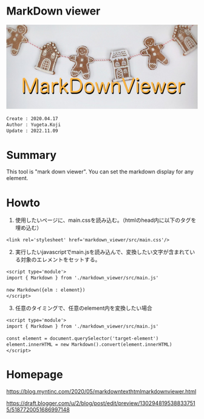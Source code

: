 MarkDown viewer
===

![title-banner](docs/markdown_viewer.jpg)

```
Create : 2020.04.17
Author : Yugeta.Koji
Update : 2022.11.09
```

# Summary
This tool is "mark down viewer".
You can set the markdown display for any element.

# Howto

1. 使用したいページに、main.cssを読み込む。（htmlのhead内に以下のタグを埋め込む）
```
<link rel='stylesheet' href='markdown_viewer/src/main.css'/>
```

2. 実行したいjavascriptでmain.jsを読み込んで、変換したい文字が含まれている対象のエレメントをセットする。
```
<script type='module'>
import { Markdown } from './markdown_viewer/src/main.js'

new Markdown({elm : element})
</script>
```

3. 任意のタイミングで、任意のelement内を変換したい場合
```
<script type='module'>
import { Markdown } from './markdown_viewer/src/main.js'

const element = document.querySelector('target-element')
element.innerHTML = new Markdown().convert(element.innerHTML)
</script>
```

# Homepage
https://blog.myntinc.com/2020/05/markdowntexthtmlmarkdownviewer.html

https://draft.blogger.com/u/2/blog/post/edit/preview/1302948195388337515/5187720051686997148

